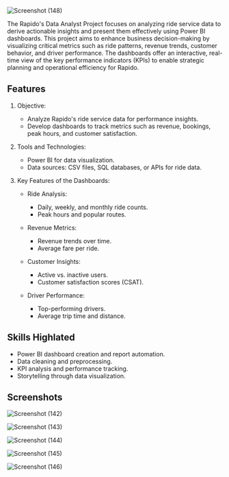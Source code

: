 
![Screenshot (148)](https://github.com/user-attachments/assets/1a38e98e-6f65-4810-95c2-b51c7d6d1073)


The Rapido's Data Analyst Project focuses on analyzing ride service data to derive actionable insights and present them effectively using Power BI dashboards. This project aims to enhance business decision-making by visualizing critical metrics such as ride patterns, revenue trends, customer behavior, and driver performance. The dashboards offer an interactive, real-time view of the key performance indicators (KPIs) to enable strategic planning and operational efficiency for Rapido.

## Features

1. Objective:
     - Analyze Rapido's ride service data for performance insights.
     - Develop dashboards to track metrics such as revenue, bookings, peak hours, and customer satisfaction.

2. Tools and Technologies:
     - Power BI for data visualization.
     - Data sources: CSV files, SQL databases, or APIs for ride data.

3. Key Features of the Dashboards:

     - Ride Analysis:
        - Daily, weekly, and monthly ride counts.
        - Peak hours and popular routes.

     - Revenue Metrics:
        - Revenue trends over time.
        - Average fare per ride.

     - Customer Insights:
        - Active vs. inactive users.
        - Customer satisfaction scores (CSAT).

     - Driver Performance:
        - Top-performing drivers.
        - Average trip time and distance.

## Skills Highlated 

  - Power BI dashboard creation and report automation.
  - Data cleaning and preprocessing.
  - KPI analysis and performance tracking.
  - Storytelling through data visualization.

## Screenshots

![Screenshot (142)](https://github.com/user-attachments/assets/2bcb1ff3-8f9c-4248-a274-c2e49f032def)

![Screenshot (143)](https://github.com/user-attachments/assets/a784f4ff-eb2e-4137-be9b-e6ac8c0139ce)

![Screenshot (144)](https://github.com/user-attachments/assets/dd0400f3-a6c2-4aeb-8fa9-9de6ce729179)

![Screenshot (145)](https://github.com/user-attachments/assets/7b4e05f4-4d78-4b2a-8b1c-25597063915b)

 ![Screenshot (146)](https://github.com/user-attachments/assets/f5b9a7ea-2fa5-4b84-9cb8-54bc450d0586)

